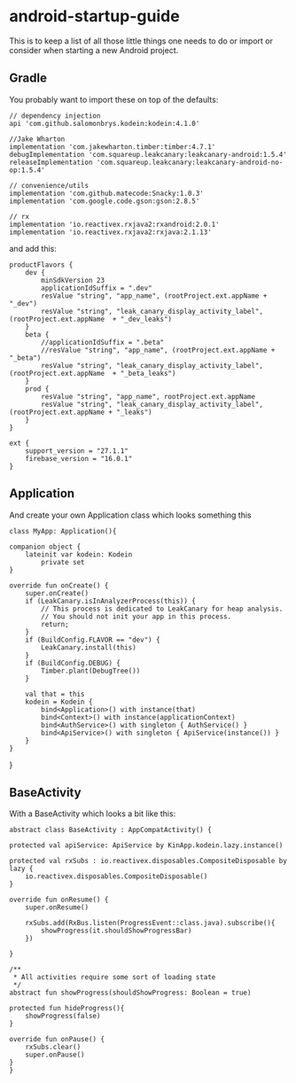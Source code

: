 # android-startup-guide
This is to keep a list of all those little things one needs to do or import or consider when starting a new Android project.

## Gradle
You probably want to import these on top of the defaults:

    // dependency injection
    api 'com.github.salomonbrys.kodein:kodein:4.1.0'

    //Jake Wharton
    implementation 'com.jakewharton.timber:timber:4.7.1'
    debugImplementation 'com.squareup.leakcanary:leakcanary-android:1.5.4'
    releaseImplementation 'com.squareup.leakcanary:leakcanary-android-no-op:1.5.4'

    // convenience/utils
    implementation 'com.github.matecode:Snacky:1.0.3'
    implementation 'com.google.code.gson:gson:2.8.5'

    // rx
    implementation 'io.reactivex.rxjava2:rxandroid:2.0.1'
    implementation 'io.reactivex.rxjava2:rxjava:2.1.13'

and add this:

    productFlavors {
        dev {
            minSdkVersion 23
            applicationIdSuffix = ".dev"
            resValue "string", "app_name", (rootProject.ext.appName + "_dev")
            resValue "string", "leak_canary_display_activity_label", (rootProject.ext.appName  + "_dev_leaks")
        }
        beta {
            //applicationIdSuffix = ".beta"
            //resValue "string", "app_name", (rootProject.ext.appName + "_beta")
            resValue "string", "leak_canary_display_activity_label", (rootProject.ext.appName  + "_beta_leaks")
        }
        prod {
            resValue "string", "app_name", rootProject.ext.appName
            resValue "string", "leak_canary_display_activity_label", (rootProject.ext.appName + "_leaks")
        }
    }    
    
    ext {
        support_version = "27.1.1"
        firebase_version = "16.0.1" 
    }
    
    
## Application
And create your own Application class which looks something this

    class MyApp: Application(){

    companion object {
        lateinit var kodein: Kodein
            private set
    }

    override fun onCreate() {
        super.onCreate()
        if (LeakCanary.isInAnalyzerProcess(this)) {
            // This process is dedicated to LeakCanary for heap analysis.
            // You should not init your app in this process.
            return;
        }
        if (BuildConfig.FLAVOR == "dev") {
            LeakCanary.install(this)
        }
        if (BuildConfig.DEBUG) {
            Timber.plant(DebugTree())
        }

        val that = this
        kodein = Kodein {
            bind<Application>() with instance(that)
            bind<Context>() with instance(applicationContext)
            bind<AuthService>() with singleton { AuthService() }
            bind<ApiService>() with singleton { ApiService(instance()) }
        }
    }
}

## BaseActivity
With a BaseActivity which looks a bit like this:

    abstract class BaseActivity : AppCompatActivity() {

    protected val apiService: ApiService by KinApp.kodein.lazy.instance()

    protected val rxSubs : io.reactivex.disposables.CompositeDisposable by lazy {
        io.reactivex.disposables.CompositeDisposable()
    }

    override fun onResume() {
        super.onResume()

        rxSubs.add(RxBus.listen(ProgressEvent::class.java).subscribe(){
            showProgress(it.shouldShowProgressBar)
        })

    }

    /**
     * All activities require some sort of loading state
     */
    abstract fun showProgress(shouldShowProgress: Boolean = true)

    protected fun hideProgress(){
        showProgress(false)
    }

    override fun onPause() {
        rxSubs.clear()
        super.onPause()
    }
    }    
    
